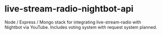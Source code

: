 # live-stream-radio-nightbot-api
Node / Express / Mongo stack for integrating live-stream-radio with Nightbot via YouTube. Includes voting system with request system planned.
